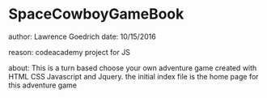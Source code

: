 # SpaceCowboyGameBook
author: Lawrence Goedrich
date: 10/15/2016

reason: codeacademy project for JS

about:
This is a turn based choose your own adventure game created with HTML CSS Javascript and Jquery.
the initial index file is the home page for this adventure game 
